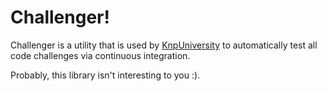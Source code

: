 # Challenger!

Challenger is a utility that is used by [KnpUniversity](https://knpuniversity.com)
to automatically test all code challenges via continuous integration.

Probably, this library isn't interesting to you :).

